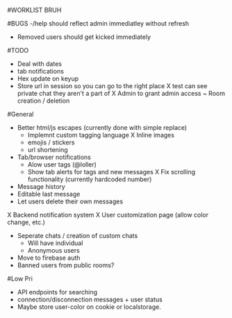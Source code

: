 #WORKLIST BRUH

#BUGS
-/help should reflect admin immediatley without refresh
- Removed users should get kicked immediately

#TODO
- Deal with dates
- tab notifications
- Hex update on keyup
- Store url in session so you can go to the right place
X test can see private chat they aren't a part of
X Admin to grant admin access
~ Room creation / deletion


#General
- Better html/js escapes (currently done with simple replace)
    - Implemnt custom tagging language
    X Inline images
    - emojis / stickers
    - url shortening
- Tab/browser notifications
    - Alow user tags (@loller)
    - Show tab alerts for tags and new messages
X Fix scrolling functionality (currently hardcoded number)
- Message history
- Editable last message
- Let users delete their own messages

X Backend notification system
X User customization page (allow color change, etc.)
- Seperate chats / creation of custom chats
    - Will have individual 
    - Anonymous users
- Move to firebase auth
- Banned users from public rooms?

#Low Pri
- API endpoints for searching
- connection/disconnection messages + user status
- Maybe store user-color on cookie or localstorage.